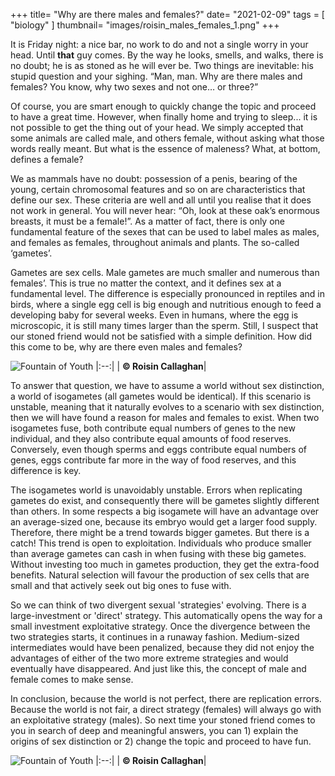 +++
title= "Why are there males and females?"
date= "2021-02-09"
tags = [
     "biology"
]
thumbnail= "images/roisin_males_females_1.png"
+++



It is Friday night: a nice bar, no work to do and not a single worry in your head. Until **that** guy comes. By the way he looks, smells, and walks, there is no doubt; he is as stoned as he will ever be. Two things are inevitable: his stupid question and your sighing. “Man, man. Why are there males and females? You know, why two sexes and not one… or three?”

Of course, you are smart enough to quickly change the topic and proceed to have a great time. However, when finally home and trying to sleep... it is not possible to get the thing out of your head. We simply accepted that some animals are called male, and others female, without asking what those words really meant. But what is the essence of maleness? What, at bottom, defines a female?

We as mammals have no doubt: possession of a penis, bearing of the young, certain chromosomal features and so on are characteristics that define our sex. These criteria are well and all until you realise that it does not work in general. You will never hear: “Oh, look at these oak’s enormous breasts, it must be a female!”. As a matter of fact, there is only one fundamental feature of the sexes that can be used to label males as males, and females as females, throughout animals and plants. The so-called ‘gametes’.

Gametes are sex cells. Male gametes are much smaller and numerous than females’. This is true no matter the context, and it defines sex at a fundamental level. The difference is especially pronounced in reptiles and in birds, where a single egg cell is big enough and nutritious enough to feed a developing baby for several weeks. Even in humans, where the egg is microscopic, it is still many times larger than the sperm. Still, I suspect that our stoned friend would not be satisfied with a simple definition. How did this come to be, why are there even males and females?

![Fountain of Youth](/images/roisin_males_females_2.png)
|:--:|
| <b> :copyright: Roisin Callaghan</b>|

To answer that question, we have to assume a world without sex distinction, a world of isogametes (all gametes would be identical). If this scenario is unstable, meaning that it naturally evolves to a scenario with sex distinction, then we will have found a reason for males and females to exist. When two isogametes fuse, both contribute equal numbers of genes to the new individual, and they also contribute equal amounts of food reserves. Conversely, even though sperms and eggs contribute equal numbers of genes, eggs contribute far more in the way of food reserves, and this difference is key.

The isogametes world is unavoidably unstable. Errors when replicating gametes do exist, and consequently there will be gametes slightly different than others. In some respects a big isogamete will have an advantage over an average-sized one, because its embryo would get a larger food supply. Therefore, there might be a trend towards bigger gametes. But there is a catch! This trend is open to exploitation. Individuals who produce smaller than average gametes can cash in when fusing with these big gametes. Without investing too much in gametes production, they get the extra-food benefits. Natural selection will favour the production of sex cells that are small and that actively seek out big ones to fuse with.

So we can think of two divergent sexual 'strategies' evolving. There is a large-investment or 'direct' strategy. This automatically opens the way for a small investment exploitative strategy. Once the divergence between the two strategies starts, it continues in a runaway fashion. Medium-sized intermediates would have been penalized, because they did not enjoy the advantages of either of the two more extreme strategies and would eventually have disappeared. And just like this, the concept of male and female comes to make sense.

In conclusion, because the world is not perfect, there are replication errors. Because the world is not fair, a direct strategy (females) will always go with an exploitative strategy (males). So next time your stoned friend comes to you in search of deep and meaningful answers, you can 1) explain the origins of sex distinction or 2) change the topic and proceed to have fun.


![Fountain of Youth](/images/roisin_males_females_1.png)
|:--:|
| <b> :copyright: Roisin Callaghan</b>|